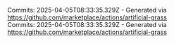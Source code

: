 Commits: 2025-04-05T08:33:35.329Z - Generated via https://github.com/marketplace/actions/artificial-grass
<br>
Commits: 2025-04-05T08:33:35.329Z - Generated via https://github.com/marketplace/actions/artificial-grass
<br>
